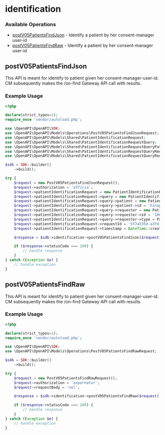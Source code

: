 # identification

### Available Operations

* [postV05PatientsFindJson](#postv05patientsfindjson) - Identify a patient by her consent-manager user-id
* [postV05PatientsFindRaw](#postv05patientsfindraw) - Identify a patient by her consent-manager user-id

## postV05PatientsFindJson

This API is meant for identify to patient given her consent-manager-user-id. CM subsequently makes the /on-find Gateway API call with results. 


### Example Usage

```php
<?php

declare(strict_types=1);
require_once 'vendor/autoload.php';

use \OpenAPI\OpenAPI\SDK;
use \OpenAPI\OpenAPI\Models\Operations\PostV05PatientsFindJsonRequest;
use \OpenAPI\OpenAPI\Models\Shared\PatientIdentificationRequest;
use \OpenAPI\OpenAPI\Models\Shared\PatientIdentificationRequestQuery;
use \OpenAPI\OpenAPI\Models\Shared\PatientIdentificationRequestQueryPatient;
use \OpenAPI\OpenAPI\Models\Shared\PatientIdentificationRequestQueryRequester;
use \OpenAPI\OpenAPI\Models\Shared\PatientIdentificationRequestQueryRequesterTypeEnum;

$sdk = SDK::builder()
    ->build();

try {
    $request = new PostV05PatientsFindJsonRequest();
    $request->authorization = 'officia';
    $request->patientIdentificationRequest = new PatientIdentificationRequest();
    $request->patientIdentificationRequest->query = new PatientIdentificationRequestQuery();
    $request->patientIdentificationRequest->query->patient = new PatientIdentificationRequestQueryPatient();
    $request->patientIdentificationRequest->query->patient->id = 'hinapatel79@ndhm';
    $request->patientIdentificationRequest->query->requester = new PatientIdentificationRequestQueryRequester();
    $request->patientIdentificationRequest->query->requester->id = '100005';
    $request->patientIdentificationRequest->query->requester->type = PatientIdentificationRequestQueryRequesterTypeEnum::HIU;
    $request->patientIdentificationRequest->requestId = '5f7a535d-a3fd-416b-b069-c97d021fbacd';
    $request->patientIdentificationRequest->timestamp = DateTime::createFromFormat('Y-m-d\TH:i:sP', '2022-08-04T04:05:19.236Z');

    $response = $sdk->identification->postV05PatientsFindJson($request);

    if ($response->statusCode === 200) {
        // handle response
    }
} catch (Exception $e) {
    // handle exception
}
```

## postV05PatientsFindRaw

This API is meant for identify to patient given her consent-manager-user-id. CM subsequently makes the /on-find Gateway API call with results. 


### Example Usage

```php
<?php

declare(strict_types=1);
require_once 'vendor/autoload.php';

use \OpenAPI\OpenAPI\SDK;
use \OpenAPI\OpenAPI\Models\Operations\PostV05PatientsFindRawRequest;

$sdk = SDK::builder()
    ->build();

try {
    $request = new PostV05PatientsFindRawRequest();
    $request->authorization = 'aspernatur';
    $request->requestBody = 'vel';

    $response = $sdk->identification->postV05PatientsFindRaw($request);

    if ($response->statusCode === 200) {
        // handle response
    }
} catch (Exception $e) {
    // handle exception
}
```
